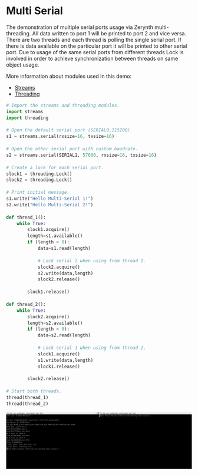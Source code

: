 # Multi Serial

The demonstration of multiple serial ports usage via Zerynth multi-threading. All data written to port 1 will be printed to port 2 and vice versa. There are two threads and each thread is polling the single serial port. If there is data available on the particular port it will be printed to other serial port. Due to usage of the same serial ports from different threads Lock is involved in order to achieve synchronization between threads on same object usage.

More information about modules used in this demo:

- [Streams](/latest/reference/core/stdlib/docs/streams/)
- [Threading](/latest/reference/core/stdlib/docs/threading/)

```py
# Import the streams and threading modules.
import streams
import threading

# Open the default serial port (SERIAL0,115200).
s1 = streams.serial(rxsize=16, txsize=16)

# Open the other serial port with custom baudrate.
s2 = streams.serial(SERIAL1, 57600, rxsize=16, txsize=16)

# Create a lock for each serial port.
slock1 = threading.Lock()
slock2 = threading.Lock()

# Print initial message.
s1.write("Hello Multi-Serial 1!")
s2.write("Hello Multi-Serial 2!")

def thread_1():
    while True:
        slock1.acquire()
        length=s1.available()
        if (length > 0):
            data=s1.read(length)

            # Lock serial 2 when using from thread 1.
            slock2.acquire()
            s2.write(data,length)
            slock2.release()

        slock1.release()

def thread_2():
    while True:
        slock2.acquire()
        length=s2.available()
        if (length > 0):
            data=s2.read(length)

            # Lock serial 1 when using from thread 2.
            slock1.acquire()
            s1.write(data,length)
            slock1.release()

        slock2.release()

# Start both threads.
thread(thread_1)
thread(thread_2)
```

![](img/multi_serial_log.png)
